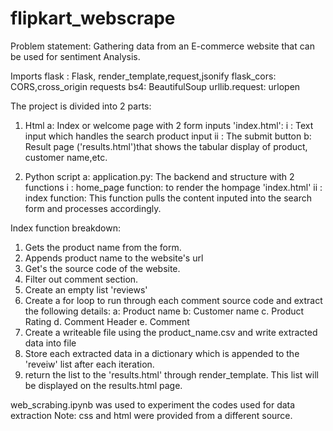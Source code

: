 # flipkart_webscrape
Problem statement: Gathering data from an E-commerce website that can be used for sentiment Analysis.

Imports
flask : Flask, render_template,request,jsonify
flask_cors:  CORS,cross_origin
requests
bs4: BeautifulSoup
urllib.request: urlopen

The project is divided into 2 parts:
1. Html
  a: Index or welcome page with 2 form inputs 'index.html':
      i : Text input which handles the search product input
      ii : The submit button
  b: Result page ('results.html')that shows the tabular display of product, customer name,etc.

2. Python script
  a: application.py: The backend and structure with 2 functions
    i : home_page function: to render the hompage 'index.html'
    ii : index function: This function pulls the content inputed into the search form and processes accordingly.
    
Index function breakdown:
  1. Gets the product name from the form.
  2. Appends product name to the website's url
  3. Get's the source code of the website.
  4. Filter out comment section.
  5. Create an empty list 'reviews'
  6. Create a for loop to run through each comment source code and extract the following details:
    a: Product name
    b: Customer name
    c. Product Rating
    d. Comment Header
    e. Comment
  7. Create a writeable file using the product_name.csv and write extracted data into file
  8. Store each extracted data in a dictionary which is appended to the 'reveiw' list after each iteration.
  9. return the list to the 'results.html' through render_template. This list will be displayed on the results.html page.
  
web_scrabing.ipynb was used to experiment the codes used for data extraction
Note: css and html were provided from a different source.
  
